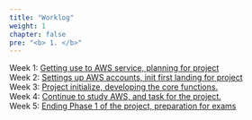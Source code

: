 ```yaml
---
title: "Worklog"
weight: 1
chapter: false
pre: "<b> 1. </b>"
---
```


Week 1: [Getting use to AWS service, planning for project](1.1-week%201%20Worklog/)  
Week 2: [Settings up AWS accounts, init first landing for project](1.2-Week%202%20Worklog/)  
Week 3: [Project initialize, developing the core functions.](1.3-Week%203%20Worklog/)  
Week 4: [Continue to study AWS, and task for the project.](1.4-Week%204%20Worklog/)  
Week 5: [Ending Phase 1 of the project, preparation for exams](1.5-Week%205%20Worklog/)